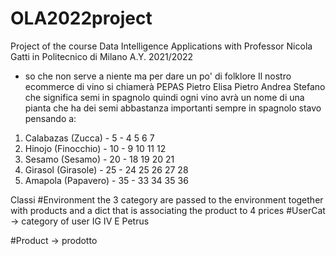 # OLA2022project
 Project of the course Data Intelligence Applications with Professor Nicola Gatti in Politecnico di Milano A.Y. 2021/2022


+ so che non serve a niente ma per dare un po' di folklore Il nostro ecommerce di vino si chiamerà PEPAS
Pietro Elisa Pietro Andrea Stefano che significa semi in spagnolo
quindi ogni vino avrà un nome di una pianta che ha dei semi abbastanza importanti sempre in spagnolo
stavo pensando a:
1. Calabazas (Zucca) - 5 - 4 5 6 7
2. Hinojo (Finocchio) - 10 - 9 10 11 12
3. Sesamo (Sesamo) - 20 - 18 19 20 21
4. Girasol (Girasole) - 25 - 24 25 26 27 28
5. Amapola (Papavero) - 35 - 33 34 35 36


Classi
#Environment
the 3 category are passed to the environment together with products and a dict that is associating the product to 4 prices
#UserCat -> category of user IG IV E
Petrus 

#Product -> prodotto
